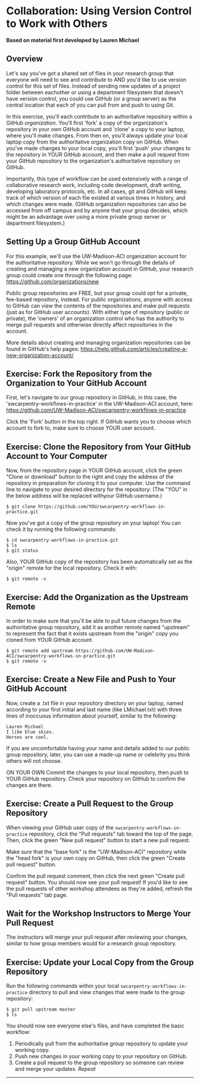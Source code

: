 # Collaboration: Using Version Control to Work with Others

**Based on material first developed by Lauren Michael**

## Overview

Let's say you've got a shared set of files in your research group that 
everyone will need to see and contribute to AND you'd like to use version 
control for this set of files. Instead of sending new updates of a project folder 
between eachother or using a department filesystem that doesn't have version control, 
you could use GitHub (or a group server) as the central location that each of you 
can pull from and push to using Git.

In this exercise, you'll each contribute to an authoritative repository 
within a GitHub *organization*. You'll first 'fork' a copy of the organization's 
repository in your own GitHub account and 'clone' a copy to your laptop, where 
you'll make changes. From then on, you'll always update your local laptop copy 
from the authoritative organization copy on GitHub. When you've made changes to 
your local copy, you'll first 'push' your changes to the repository in YOUR GitHub 
account, and then make a pull request from your GitHub repository to the 
organization's authoritative repository on GitHub. 

Importantly, this type of workflow can be used extensively with 
a range of collaborative research work, including code development, draft 
writing, developing laboratory protocols, etc. In all cases, git and GitHub 
will keep track of which version of each file existed at various times in 
history, and which changes were made. (GitHub organization repositories can also 
be accessed from off campus and by anyone that your group decides, which might be an 
advantage over using a more private group server or department filesystem.)

## Setting Up a Group GitHub Account

For this example, we'll use the UW-Madison-ACI organization account for the 
authoritative repository. While we won't go through the details of creating 
and managing a new organization account in GitHub, your research group could 
create one through the following page: https://github.com/organizations/new

Public group repositories are FREE, but your group could opt for a private, 
fee-based repository, instead. For public organizations, anyone 
with access to GitHub can view the contents of the repositories and make pull 
requests (just as for GitHub user accounts). With either type of repository (public 
or private), the 'owners' of an organization control who has the authority to merge pull 
requests and otherwise directly affect repositories in the account.

More details about creating and managing organization repositories can be found 
in GitHub's help pages: 
https://help.github.com/articles/creating-a-new-organization-account/

## Exercise: Fork the Repository from the Organization to Your GitHub Account

First, let's navigate to our group repository in GitHub, in this case, the
'swcarpentry-workflows-in-practice' in the UW-Madison-ACI account,
here: https://github.com/UW-Madison-ACI/swcarpentry-workflows-in-practice

Click the 'Fork' button in the top right. If GitHub wants you to choose 
which account to fork to, make sure to choose YOUR user account.

## Exercise: Clone the Repository from Your GitHub Account to Your Computer

Now, from the repository page in YOUR GitHub account, click the green "Clone 
or download" button to the right and copy the address 
of the repository in preparation for cloning it to your computer. Use the command 
line to navigate to your desired directory for the repository: (The "YOU" in 
the below address will be replaced withyour GitHub username.)

    $ git clone https://github.com/YOU/swcarpentry-workflows-in-practice.git

Now you've got a copy of the group repository on your laptop! You can check it 
by running the following commands:

    $ cd swcarpentry-workflows-in-practice.git
    $ ls
    $ git status

Also, YOUR GitHub copy of the repository has been automatically set 
as the "origin" remote for the local repository. Check it with:

    $ git remote -v

## Exercise: Add the Organization as the Upstream Remote

In order to make sure that you'll be able to pull future changes 
from the authoritative group repository, add it as another remote 
named "upstream" to represent the fact that it exists upstream from the "origin" 
copy you cloned from YOUR GitHub account.

    $ git remote add upstream https://github.com/UW-Madison-ACI/swcarpentry-workflows-in-practice.git
    $ git remote -v
 
## Exercise: Create a New File and Push to Your GitHub Account

Now, create a .txt file in your repository directory on your laptop, named 
according to your first initial and last name 
(like LMichael.txt) with three lines of inoccuous information about yourself, 
similar to the following:
    
    Lauren Michael
    I like blue skies.
    Horses are cool.

If you are uncomfortable having your name and details added to 
our public group repository, later, you can use a made-up name or celebrity 
you think others will not choose.

ON YOUR OWN
Commit the changes to your local repository, then push to YOUR GitHub repository. 
Check your repository on GitHub to confirm the changes are there.

## Exercise: Create a Pull Request to the Group Repository

When viewing your GitHub user copy of the `swcarpentry-workflows-in-practice` 
repository, click the "Pull requests" tab toward the top of the page. Then, 
click the green "New pull request" button to start a new pull request.

Make sure that the "base fork" is the "UW-Madison-ACI" repository 
while the "head fork" is your own copy on GitHub, then click the 
green "Create pull request" button.

Confirm the pull request comment, then click the next green "Create pull request" 
button. You should now see your pull request! If you'd like to see the pull requests 
of other workshop attendees as they're added, refresh the "Pull requests" tab page.

## Wait for the Workshop Instructors to Merge Your Pull Request

The instructors will merge your pull request after reviewing your changes, similar 
to how group members would for a research group repository.

## Exercise: Update your Local Copy from the Group Repository

Run the following commands within your local `swcarpentry-workflows-in-practice` 
directory to pull and view changes that were made to the group repository:

    $ git pull upstream master
    $ ls

You should now see everyone else's files, and have completed the basic workflow:
1. Periodically pull from the authoritative group repository to update your working copy.
2. Push new changes in your working copy to your repository on GitHub.
3. Create a pull request to the group repository so someone can review and merge your updates.
*Repeat*
----
